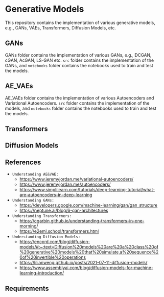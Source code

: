 # Generative Models
This repository contains the implementation of various generative models, e.g., GANs, VAEs, Transformers, Diffusion Models, etc.

## GANs
GANs folder contains the implementation of various GANs, e.g., DCGAN, cGAN, AcGAN, LS-GAN etc. 
 `src` folder contains the implementation of the GANs, and `notebooks` folder contains the notebooks used to train and test the models.

## AE_VAEs
AE_VAEs folder contains the implementation of various Autoencoders and Variational Autoencoders.
    `src` folder contains the implementation of the models, and `notebooks` folder contains the notebooks used to train and test the models.

## Transformers

## Diffusion Models

## References
- `Understanding AE&VAE: `
    - https://www.jeremyjordan.me/variational-autoencoders/
    - https://www.jeremyjordan.me/autoencoders/
    - https://www.simplilearn.com/tutorials/deep-learning-tutorial/what-are-autoencoders-in-deep-learning
- `Understanding GANs: `
    - https://developers.google.com/machine-learning/gan/gan_structure
    - https://neptune.ai/blog/6-gan-architectures
- `Understanding Transformers: ` 
    - https://cgarbin.github.io/understanding-transformers-in-one-morning/
    - https://e2eml.school/transformers.html
- `Understanding Diffusion Models: `
    - https://encord.com/blog/diffusion-models/#:~:text=Diffusion%20models%20are%20a%20class%20of%20generative%20models%20that%20simulate,a%20sequence%20of%20invertible%20operations
    - https://lilianweng.github.io/posts/2021-07-11-diffusion-models/
    - https://www.assemblyai.com/blog/diffusion-models-for-machine-learning-introduction/




## Requirements




